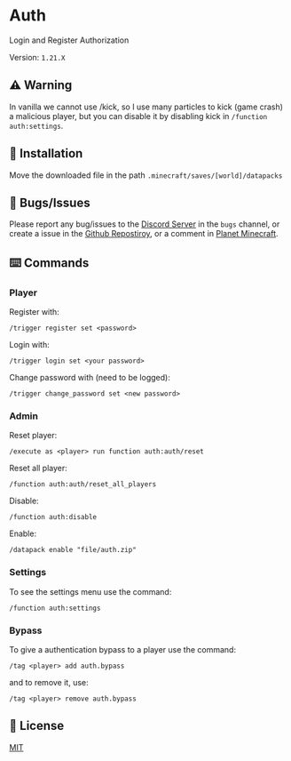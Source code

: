 # Auth

Login and Register Authorization

Version: `1.21.X`

## ⚠️ Warning

In vanilla we cannot use /kick, so I use many particles to kick (game crash) a malicious player, but you can disable it by disabling kick in `/function auth:settings`.

## 📂 Installation

Move the downloaded file in the path `.minecraft/saves/[world]/datapacks`

## 👾 Bugs/Issues

Please report any bug/issues to the [Discord Server](https://discord.gg/5UdcDa5xNC) in the `bugs` channel, or create a issue in the [Github Repostiroy](https://github.com/lullaby6/auth-data-pack/issues), or a comment in [Planet Minecraft](https://www.planetminecraft.com/data-pack/auth-datapack-login-and-register-authentication-full-customizable-kick-time-attempls-blindness-option-bypass/).

## ⌨️ Commands

### Player

Register with:

```mcfunction
/trigger register set <password>
```

Login with:

```mcfunction
/trigger login set <your password>
```

Change password with (need to be logged):

```mcfunction
/trigger change_password set <new password>
```

### Admin

Reset player:

```mcfunction
/execute as <player> run function auth:auth/reset
```

Reset all player:

```mcfunction
/function auth:auth/reset_all_players
```

Disable:

```mcfunction
/function auth:disable
```

Enable:

```mcfunction
/datapack enable "file/auth.zip"
```

### Settings

To see the settings menu use the command:

```mcfunction
/function auth:settings
```

### Bypass

To give a authentication bypass to a player use the command:

```mcfunction
/tag <player> add auth.bypass
```

and to remove it, use:

```mcfunction
/tag <player> remove auth.bypass
```

## 🪪 License

[MIT](https://github.com/lullaby6/auth-data-pack?tab=MIT-1-ov-file)